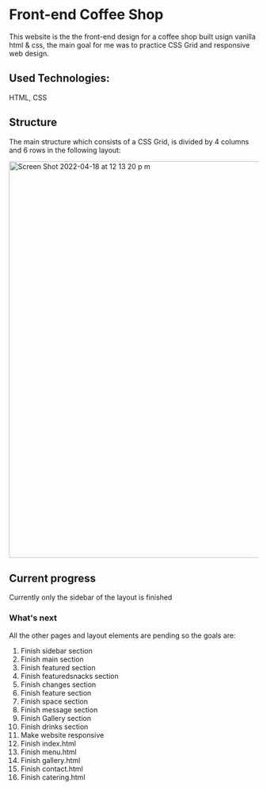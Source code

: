 # Front-end Coffee Shop
This website is the the front-end design for a coffee shop built usign vanilla html & css, the main goal for me was to practice CSS Grid and responsive web design.

## Used Technologies: 
HTML, CSS

## Structure
The main structure which consists of a CSS Grid, is divided by 4 columns and 6 rows in the following layout:


<img width="800" alt="Screen Shot 2022-04-18 at 12 13 20 p m" src="https://user-images.githubusercontent.com/27663011/163862628-ba90cc67-01ff-46fe-9b4f-8cc7660d5e0e.png">


## Current progress
Currently only the sidebar of the layout is finished

### What's next
All the other pages and layout elements are pending so the goals are:
01. Finish sidebar section
02. Finish main section
03. Finish featured section
04. Finish featuredsnacks section
05. Finish changes section
06. Finish feature section
07. Finish space section
08. Finish message section
09. Finish Gallery section
10. Finish drinks section
11. Make website responsive
12. Finish index.html
13. Finish menu.html
14. Finish gallery.html
15. Finish contact.html
16. Finish catering.html
